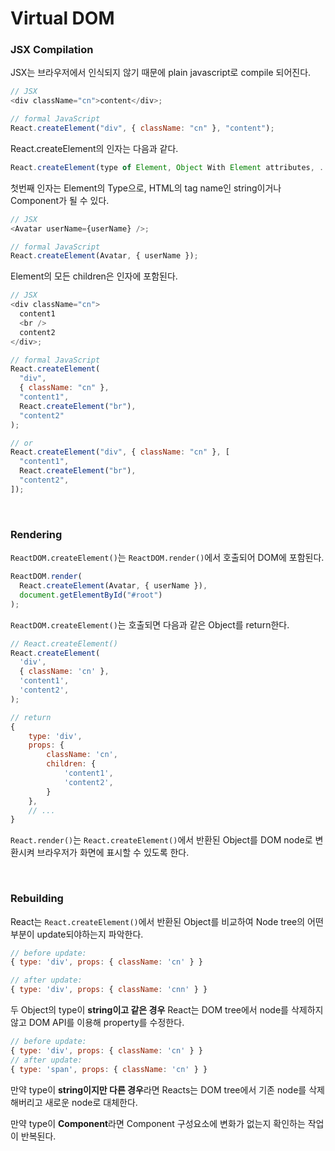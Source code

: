 # Virtual DOM

### JSX Compilation

JSX는 브라우저에서 인식되지 않기 때문에 plain javascript로 compile 되어진다.

```js
// JSX
<div className="cn">content</div>;

// formal JavaScript
React.createElement("div", { className: "cn" }, "content");
```

React.createElement의 인자는 다음과 같다.

```js
React.createElement(type of Element, Object With Element attributes, ...Element children)
```

첫번째 인자는 Element의 Type으로, HTML의 tag name인 string이거나 Component가 될 수 있다.

```js
// JSX
<Avatar userName={userName} />;

// formal JavaScript
React.createElement(Avatar, { userName });
```

Element의 모든 children은 인자에 포함된다.

```js
// JSX
<div className="cn">
  content1
  <br />
  content2
</div>;

// formal JavaScript
React.createElement(
  "div",
  { className: "cn" },
  "content1",
  React.createElement("br"),
  "content2"
);

// or
React.createElement("div", { className: "cn" }, [
  "content1",
  React.createElement("br"),
  "content2",
]);
```

<br />

### Rendering

`ReactDOM.createElement()`는 `ReactDOM.render()`에서 호출되어 DOM에 포함된다.

```js
ReactDOM.render(
  React.createElement(Avatar, { userName }),
  document.getElementById("#root")
);
```

`ReactDOM.createElement()`는 호출되면 다음과 같은 Object를 return한다.

```js
// React.createElement()
React.createElement(
  'div',
  { className: 'cn' },
  'content1',
  'content2',
);

// return
{
    type: 'div',
    props: {
        className: 'cn',
        children: {
            'content1',
            'content2',
        }
    },
    // ...
}
```

`React.render()`는 `React.createElement()`에서 반환된 Object를 DOM node로 변환시켜 브라우저가 화면에 표시할 수 있도록 한다.

<br />

### Rebuilding

React는 `React.createElement()`에서 반환된 Object를 비교하여 Node tree의 어떤 부분이 update되야하는지 파악한다.

```js
// before update:
{ type: 'div', props: { className: 'cn' } }

// after update:
{ type: 'div', props: { className: 'cnn' } }
```

두 Object의 type이 **string이고 같은 경우** React는 DOM tree에서 node를 삭제하지 않고 DOM API를 이용해 property를 수정한다.

```js
// before update:
{ type: 'div', props: { className: 'cn' } }
// after update:
{ type: 'span', props: { className: 'cn' } }
```

만약 type이 **string이지만 다른 경우**라면 Reacts는 DOM tree에서 기존 node를 삭제해버리고 새로운 node로 대체한다.

만약 type이 **Component**라면 Component 구성요소에 변화가 없는지 확인하는 작업이 반복된다.

<br />
